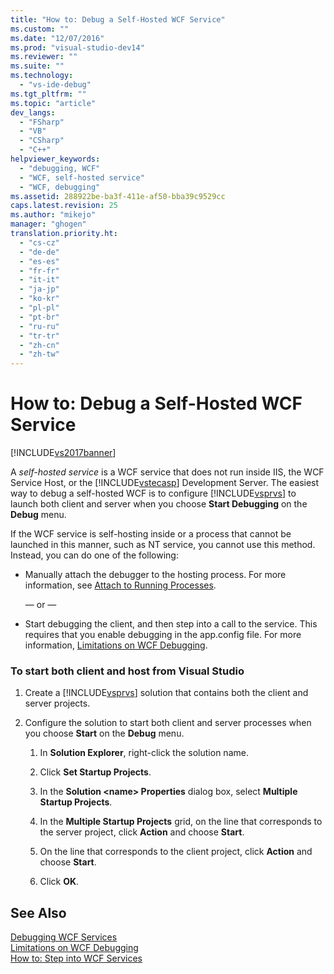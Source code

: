 ```yaml
---
title: "How to: Debug a Self-Hosted WCF Service"
ms.custom: ""
ms.date: "12/07/2016"
ms.prod: "visual-studio-dev14"
ms.reviewer: ""
ms.suite: ""
ms.technology: 
  - "vs-ide-debug"
ms.tgt_pltfrm: ""
ms.topic: "article"
dev_langs: 
  - "FSharp"
  - "VB"
  - "CSharp"
  - "C++"
helpviewer_keywords: 
  - "debugging, WCF"
  - "WCF, self-hosted service"
  - "WCF, debugging"
ms.assetid: 288922be-ba3f-411e-af50-bba39c9529cc
caps.latest.revision: 25
ms.author: "mikejo"
manager: "ghogen"
translation.priority.ht: 
  - "cs-cz"
  - "de-de"
  - "es-es"
  - "fr-fr"
  - "it-it"
  - "ja-jp"
  - "ko-kr"
  - "pl-pl"
  - "pt-br"
  - "ru-ru"
  - "tr-tr"
  - "zh-cn"
  - "zh-tw"
---
```

# How to: Debug a Self-Hosted WCF Service
[!INCLUDE[vs2017banner](../code-quality/includes/vs2017banner.md)]

A *self-hosted service* is a WCF service that does not run inside IIS, the WCF Service Host, or the [!INCLUDE[vstecasp](../code-quality/includes/vstecasp_md.md)] Development Server. The easiest way to debug a self-hosted WCF is to configure [!INCLUDE[vsprvs](../code-quality/includes/vsprvs_md.md)] to launch both client and server when you choose **Start Debugging** on the **Debug** menu.  
  
 If the WCF service is self-hosting inside or a process that cannot be launched in this manner, such as NT service, you cannot use this method. Instead, you can do one of the following:  
  
-   Manually attach the debugger to the hosting process. For more information, see [Attach to Running Processes](../debugger/attach-to-running-processes-with-the-visual-studio-debugger.md).  
  
     — or —  
  
-   Start debugging the client, and then step into a call to the service. This requires that you enable debugging in the app.config file. For more information, [Limitations on WCF Debugging](../debugger/limitations-on-wcf-debugging.md).  
  
### To start both client and host from Visual Studio  
  
1.  Create a [!INCLUDE[vsprvs](../code-quality/includes/vsprvs_md.md)] solution that contains both the client and server projects.  
  
2.  Configure the solution to start both client and server processes when you choose **Start** on the **Debug** menu.  
  
    1.  In **Solution Explorer**, right-click the solution name.  
  
    2.  Click **Set Startup Projects**.  
  
    3.  In the **Solution \<name> Properties** dialog box, select **Multiple Startup Projects**.  
  
    4.  In the **Multiple Startup Projects** grid, on the line that corresponds to the server project, click **Action** and choose **Start**.  
  
    5.  On the line that corresponds to the client project, click **Action** and choose **Start**.  
  
    6.  Click **OK**.  
  
## See Also  
 [Debugging WCF Services](../debugger/debugging-wcf-services.md)   
 [Limitations on WCF Debugging](../debugger/limitations-on-wcf-debugging.md)   
 [How to: Step into WCF Services](../debugger/how-to--step-into-wcf-services.md)